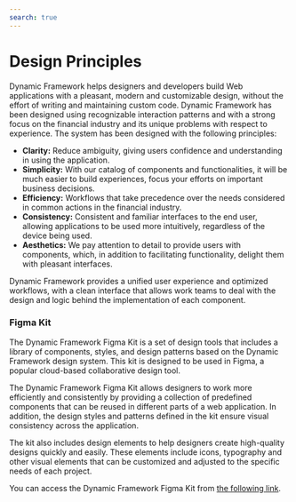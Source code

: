```yaml
---
search: true
---
```


# Design Principles

Dynamic Framework helps designers and developers build Web applications with a pleasant, modern and customizable design, without the effort of writing and maintaining custom code. Dynamic Framework has been designed using recognizable interaction patterns and with a strong focus on the financial industry and its unique problems with respect to experience. The system has been designed with the following principles:
- **Clarity:** Reduce ambiguity, giving users confidence and understanding in using the application.
- **Simplicity:** With our catalog of components and functionalities, it will be much easier to build experiences, focus your efforts on important business decisions.
- **Efficiency:** Workflows that take precedence over the needs considered in common actions in the financial industry.
- **Consistency:** Consistent and familiar interfaces to the end user, allowing applications to be used more intuitively, regardless of the device being used.
- **Aesthetics:** We pay attention to detail to provide users with components, which, in addition to facilitating functionality, delight them with pleasant interfaces.

Dynamic Framework provides a unified user experience and optimized workflows, with a clean interface that allows work teams to deal with the design and logic behind the implementation of each component.


### Figma Kit
The Dynamic Framework Figma Kit is a set of design tools that includes a library of components, styles, and design patterns based on the Dynamic Framework design system. This kit is designed to be used in Figma, a popular cloud-based collaborative design tool.

The Dynamic Framework Figma Kit allows designers to work more efficiently and consistently by providing a collection of predefined components that can be reused in different parts of a web application. In addition, the design styles and patterns defined in the kit ensure visual consistency across the application.

The kit also includes design elements to help designers create high-quality designs quickly and easily. These elements include icons, typography and other visual elements that can be customized and adjusted to the specific needs of each project.

You can access the Dynamic Framework Figma Kit from [the following link](https://www.figma.com/community/file/1274095451173638903).
